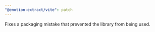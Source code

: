 ```yaml
---
"@emotion-extract/vite": patch
---
```


Fixes a packaging mistake that prevented the library from being used.
